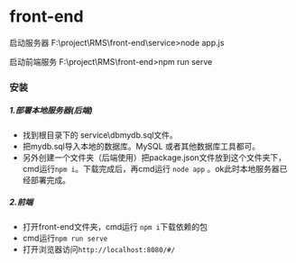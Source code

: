 # front-end

启动服务器 F:\project\RMS\front-end\service>node app.js

启动前端服务 F:\project\RMS\front-end>npm run serve

### 安装

##### 1.部署本地服务器(后端) 

- 找到根目录下的 service\dbmydb.sql文件。
- 把mydb.sql导入本地的数据库。MySQL 或者其他数据库工具都可。
- 另外创建一个文件夹（后端使用）把package.json文件放到这个文件夹下，cmd运行`npm i`。下载完成后，再cmd运行 `node app` 。ok此时本地服务器已经部署完成。

##### 2.前端

- 打开front-end文件夹，cmd运行 `npm i`下载依赖的包
- cmd运行`npm run serve`
- 打开浏览器访问`http://localhost:8080/#/`